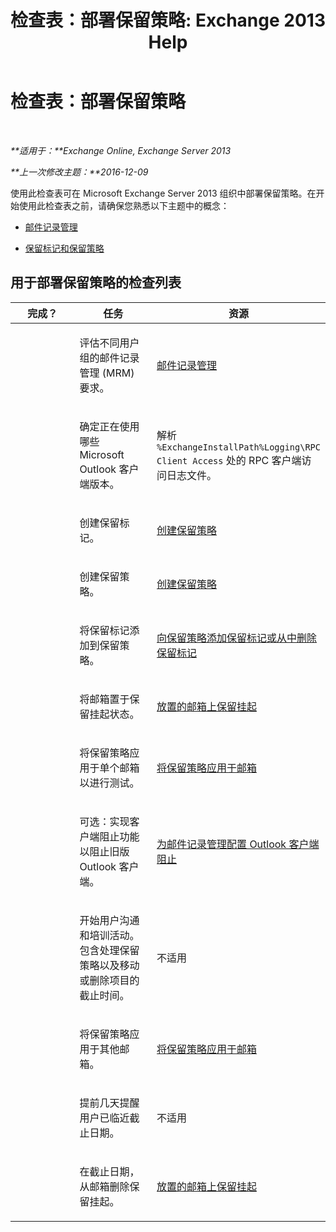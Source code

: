 ﻿---
title: '检查表：部署保留策略: Exchange 2013 Help'
TOCTitle: 检查表：部署保留策略
ms:assetid: 59e299fd-b6a8-48f5-88ae-dc20dbe32e90
ms:mtpsurl: https://technet.microsoft.com/zh-cn/library/Ee364743(v=EXCHG.150)
ms:contentKeyID: 50490616
ms.date: 01/11/2018
mtps_version: v=EXCHG.150
ms.translationtype: HT
---

# 检查表：部署保留策略

 

_**适用于：**Exchange Online, Exchange Server 2013_

_**上一次修改主题：**2016-12-09_

使用此检查表可在 Microsoft Exchange Server 2013 组织中部署保留策略。在开始使用此检查表之前，请确保您熟悉以下主题中的概念：

  - [邮件记录管理](messaging-records-management-exchange-2013-help.md)

  - [保留标记和保留策略](retention-tags-and-retention-policies-exchange-2013-help.md)

## 用于部署保留策略的检查列表


<table>
<colgroup>
<col style="width: 33%" />
<col style="width: 33%" />
<col style="width: 33%" />
</colgroup>
<thead>
<tr class="header">
<th>完成？</th>
<th>任务</th>
<th>资源</th>
</tr>
</thead>
<tbody>
<tr class="odd">
<td><p> </p></td>
<td><p>评估不同用户组的邮件记录管理 (MRM) 要求。</p></td>
<td><p><a href="messaging-records-management-exchange-2013-help.md">邮件记录管理</a></p></td>
</tr>
<tr class="even">
<td><p><strong> </strong></p></td>
<td><p>确定正在使用哪些 Microsoft Outlook 客户端版本。</p></td>
<td><p>解析 <code>%ExchangeInstallPath%Logging\RPC Client Access</code> 处的 RPC 客户端访问日志文件。</p></td>
</tr>
<tr class="odd">
<td><p> </p></td>
<td><p>创建保留标记。</p></td>
<td><p><a href="create-a-retention-policy-exchange-2013-help.md">创建保留策略</a></p></td>
</tr>
<tr class="even">
<td><p><strong> </strong></p></td>
<td><p>创建保留策略。</p></td>
<td><p><a href="create-a-retention-policy-exchange-2013-help.md">创建保留策略</a></p></td>
</tr>
<tr class="odd">
<td><p> </p></td>
<td><p>将保留标记添加到保留策略。</p></td>
<td><p><a href="add-retention-tags-to-or-remove-retention-tags-from-a-retention-policy-exchange-2013-help.md">向保留策略添加保留标记或从中删除保留标记</a></p></td>
</tr>
<tr class="even">
<td><p><strong> </strong></p></td>
<td><p>将邮箱置于保留挂起状态。</p></td>
<td><p><a href="place-a-mailbox-on-retention-hold-exchange-2013-help.md">放置的邮箱上保留挂起</a></p></td>
</tr>
<tr class="odd">
<td><p> </p></td>
<td><p>将保留策略应用于单个邮箱以进行测试。</p></td>
<td><p><a href="apply-a-retention-policy-to-mailboxes-exchange-2013-help.md">将保留策略应用于邮箱</a></p></td>
</tr>
<tr class="even">
<td><p><strong> </strong></p></td>
<td><p>可选：实现客户端阻止功能以阻止旧版 Outlook 客户端。</p></td>
<td><p><a href="configure-outlook-client-blocking-exchange-2013-help.md">为邮件记录管理配置 Outlook 客户端阻止</a></p></td>
</tr>
<tr class="odd">
<td><p> </p></td>
<td><p>开始用户沟通和培训活动。包含处理保留策略以及移动或删除项目的截止时间。</p></td>
<td><p>不适用</p></td>
</tr>
<tr class="even">
<td><p><strong> </strong></p></td>
<td><p>将保留策略应用于其他邮箱。</p></td>
<td><p><a href="apply-a-retention-policy-to-mailboxes-exchange-2013-help.md">将保留策略应用于邮箱</a></p></td>
</tr>
<tr class="odd">
<td><p> </p></td>
<td><p>提前几天提醒用户已临近截止日期。</p></td>
<td><p>不适用</p></td>
</tr>
<tr class="even">
<td><p><strong> </strong></p></td>
<td><p>在截止日期，从邮箱删除保留挂起。</p></td>
<td><p><a href="place-a-mailbox-on-retention-hold-exchange-2013-help.md">放置的邮箱上保留挂起</a></p></td>
</tr>
</tbody>
</table>

